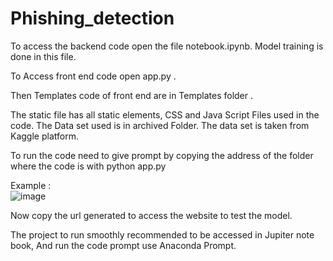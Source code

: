 # Phishing_detection
To access the backend code open  the file notebook.ipynb. Model training is done in this file.

To Access front end code open app.py .

Then Templates code of  front end are in Templates folder .

The static file has all static elements, CSS and Java Script Files used in the code.
The Data set used is in archived Folder. The data set is taken from Kaggle platform.

To run the code need to give prompt by copying the address of the folder where the code is with python  app.py 

Example :  
![image](https://github.com/user-attachments/assets/fd424ee1-b256-4cf7-a3e4-dad20880d0d6)

   
Now copy the url generated to access the website to test the model.

The project to run smoothly recommended to be accessed in Jupiter note book,  And run the code prompt use Anaconda Prompt.
